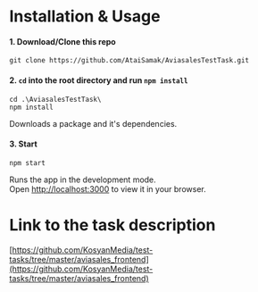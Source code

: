 # Installation & Usage

#### 1. Download/Clone this repo

```
git clone https://github.com/AtaiSamak/AviasalesTestTask.git
```

#### 2. `cd` into the root directory and run `npm install`

```
cd .\AviasalesTestTask\
npm install
```

Downloads a package and it's dependencies.

#### 3. Start

```
npm start
```

Runs the app in the development mode.\
Open [http://localhost:3000](http://localhost:3000) to view it in your browser.

# Link to the task description
[https://github.com/KosyanMedia/test-tasks/tree/master/aviasales_frontend](https://github.com/KosyanMedia/test-tasks/tree/master/aviasales_frontend)
